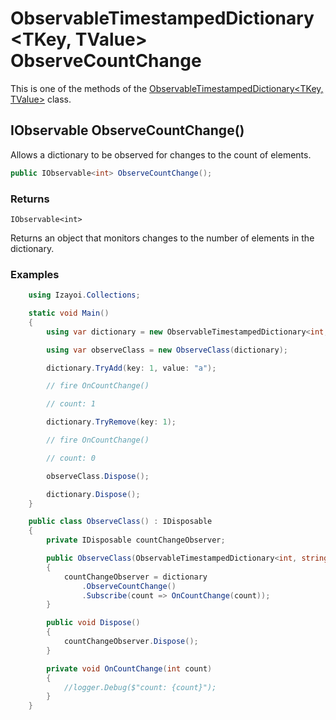 # ObservableTimestampedDictionary<TKey, TValue> ObserveCountChange

This is one of the methods of the [ObservableTimestampedDictionary<TKey, TValue>](ObservableTimestampedDictionary.md) class.

## IObservable<int> ObserveCountChange()

Allows a dictionary to be observed for changes to the count of elements.

~~~csharp
public IObservable<int> ObserveCountChange();
~~~

### Returns

`IObservable<int>`

Returns an object that monitors changes to the number of elements in the dictionary.

### Examples

~~~csharp
    using Izayoi.Collections;

    static void Main()
    {
        using var dictionary = new ObservableTimestampedDictionary<int, string>();

        using var observeClass = new ObserveClass(dictionary);

        dictionary.TryAdd(key: 1, value: "a");

        // fire OnCountChange()

        // count: 1

        dictionary.TryRemove(key: 1);

        // fire OnCountChange()

        // count: 0

        observeClass.Dispose();

        dictionary.Dispose();
    }

    public class ObserveClass() : IDisposable
    {
        private IDisposable countChangeObserver;

        public ObserveClass(ObservableTimestampedDictionary<int, string> dictionary)
        {
            countChangeObserver = dictionary
                .ObserveCountChange()
                .Subscribe(count => OnCountChange(count));
        }

        public void Dispose()
        {
            countChangeObserver.Dispose();
        }

        private void OnCountChange(int count)
        {
            //logger.Debug($"count: {count}");
        }
    }
~~~
